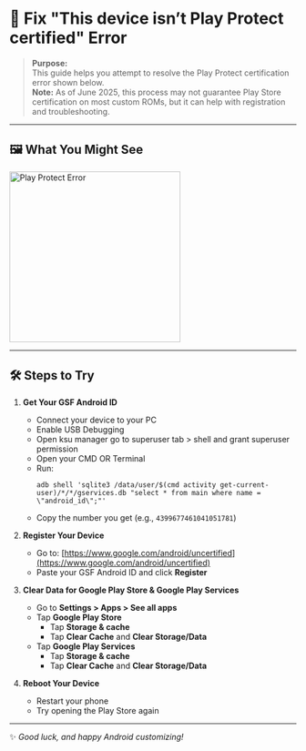 # 🚫 Fix "This device isn’t Play Protect certified" Error

> **Purpose:**  
> This guide helps you attempt to resolve the Play Protect certification error shown below.  
> **Note:** As of June 2025, this process may not guarantee Play Store certification on most custom ROMs, but it can help with registration and troubleshooting.

---

## 🖼️ What You Might See

<a href="https://github.com/user-attachments/assets/eeb81350-482d-4eb7-8b51-c6106b22a1c7" target="_blank">
  <img src="https://github.com/user-attachments/assets/eeb81350-482d-4eb7-8b51-c6106b22a1c7" alt="Play Protect Error" width="300">
</a>

***

## 🛠️ Steps to Try

1. **Get Your GSF Android ID**
    - Connect your device to your PC
    - Enable USB Debugging
    - Open ksu manager go to superuser tab > shell and grant superuser permission
    - Open your CMD OR Terminal
    - Run:
      ```
      adb shell 'sqlite3 /data/user/$(cmd activity get-current-user)/*/*/gservices.db "select * from main where name = \"android_id\";"'
      ```
    - Copy the number you get (e.g., `4399677461041051781`)

2. **Register Your Device**
    - Go to: [https://www.google.com/android/uncertified](https://www.google.com/android/uncertified)
    - Paste your GSF Android ID and click **Register**

3. **Clear Data for Google Play Store & Google Play Services**
    - Go to **Settings > Apps > See all apps**
    - Tap **Google Play Store**
        - Tap **Storage & cache**
        - Tap **Clear Cache** and **Clear Storage/Data**
    - Tap **Google Play Services**
        - Tap **Storage & cache**
        - Tap **Clear Cache** and **Clear Storage/Data**

4. **Reboot Your Device**
    - Restart your phone
    - Try opening the Play Store again

---

✨ *Good luck, and happy Android customizing!*

